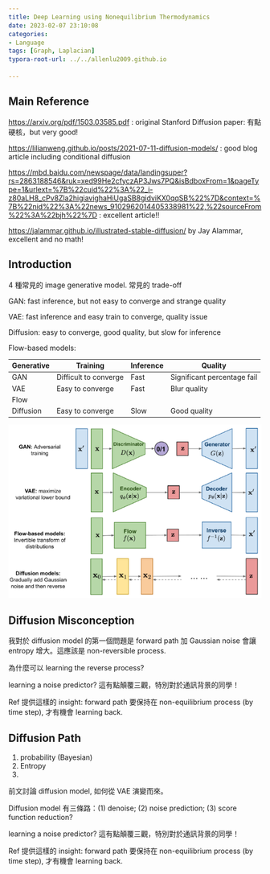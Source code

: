 ```yaml
---
title: Deep Learning using Nonequilibrium Thermodynamics
date: 2023-02-07 23:10:08
categories:
- Language
tags: [Graph, Laplacian]
typora-root-url: ../../allenlu2009.github.io

---
```




## Main Reference

https://arxiv.org/pdf/1503.03585.pdf : original Stanford Diffusion paper:  有點硬核，but very good!

https://lilianweng.github.io/posts/2021-07-11-diffusion-models/ : good blog article including conditional diffusion

https://mbd.baidu.com/newspage/data/landingsuper?rs=2863188546&ruk=xed99He2cfyczAP3Jws7PQ&isBdboxFrom=1&pageType=1&urlext=%7B%22cuid%22%3A%22_i-z80aLH8_cPv8Zla2higiavighaHiUgaSB8gidviKX0qqSB%22%7D&context=%7B%22nid%22%3A%22news_9102962014405338981%22,%22sourceFrom%22%3A%22bjh%22%7D  : excellent article!!

https://jalammar.github.io/illustrated-stable-diffusion/  by Jay Alammar, excellent and no math!



## Introduction



4 種常見的 image generative model.  常見的 trade-off

GAN:  fast inference, but not easy to converge and strange quality

VAE: fast inference and easy train to converge, quality issue

Diffusion:  easy to converge, good quality, but slow for inference

Flow-based models: 

| Generative | Training              | Inference | Quality                     |
| ---------- | --------------------- | --------- | --------------------------- |
| GAN        | Difficult to converge | Fast      | Significant percentage fail |
| VAE        | Easy to converge      | Fast      | Blur quality                |
| Flow       |                       |           |                             |
| Diffusion  | Easy to converge      | Slow      | Good quality                |





<img src="/media/image-20230208221524515.png" alt="image-20230208221524515" style="zoom:80%;" />





## Diffusion Misconception



我對於 diffusion model 的第一個問題是 forward path 加 Gaussian noise 會讓 entropy 增大。這應該是 non-reversible process.

為什麼可以 learning the reverse process?  

learning a noise predictor?  這有點顛覆三觀，特別對於通訊背景的同學！



Ref 提供這樣的 insight:  forward path 要保持在 non-equilibrium process (by time step), 才有機會 learning back.



## Diffusion Path



1. probability (Bayesian)
2. Entropy
3. 

前文討論 diffusion model, 如何從 VAE 演變而來。

Diffusion model 有三條路：(1) denoise; (2) noise prediction; (3) score function reduction?





learning a noise predictor?  這有點顛覆三觀，特別對於通訊背景的同學！



Ref 提供這樣的 insight:  forward path 要保持在 non-equilibrium process (by time step), 才有機會 learning back.